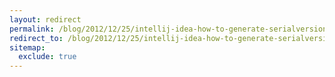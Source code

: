 ```yaml
---
layout: redirect
permalink: /blog/2012/12/25/intellij-idea-how-to-generate-serialversionuid
redirect_to: /blog/2012/12/25/intellij-idea-how-to-generate-serialversionuid/
sitemap:
  exclude: true
---
```

